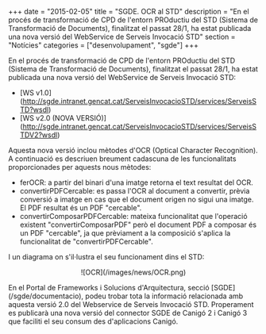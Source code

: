 +++
date        = "2015-02-05"
title       = "SGDE. OCR al STD"
description = "En el procés de transformació de CPD de l'entorn PROductiu del STD (Sistema de Transformació de Documents), finalitzat el passat 28/1, ha estat publicada una nova versió del WebService de Serveis Invocació STD"
section     = "Notícies"
categories  = ["desenvolupament", "sgde"]
+++

En el procés de transformació de CPD de l'entorn PROductiu del STD (Sistema de Transformació de Documents), finalitzat el passat 28/1, ha estat publicada una nova versió del WebService de Serveis Invocació STD:

- [WS v1.0] (http://sgde.intranet.gencat.cat/ServeisInvocacioSTD/services/ServeisSTD?wsdl)
- [WS v2.0 (NOVA VERSIÓ)] (http://sgde.intranet.gencat.cat/ServeisInvocacioSTD/services/ServeisSTDV2?wsdl)

Aquesta nova versió inclou mètodes d'OCR (Optical Character Recognition). A continuació es descriuen breument cadascuna de les funcionalitats proporcionades per aquests nous mètodes:

- ferOCR: a partir del binari d'una imatge retorna el text resultat del OCR.
- convertirPDFCercable: es passa l'OCR al document a convertir, prèvia conversió a imatge en cas que el document origen no sigui una imatge. El PDF resultat és un PDF "cercable".
- convertirComposarPDFCercable: mateixa funcionalitat que l'operació existent "convertirComposarPDF" però el document PDF a composar és un PDF "cercable", ja que prèviament a la composició s'aplica la funcionalitat de "convertirPDFCercable". 

I un diagrama on s'il·lustra el seu funcionament dins el STD:

<CENTER>![OCR](/images/news/OCR.png)</center>

En el Portal de Frameworks i Solucions d'Arquitectura, secció [SGDE] (/sgde/documentacio), podeu trobar tota la informació relacionada amb aquesta versió 2.0 del Webservice de Serveis Invocació STD. Properament es publicarà una nova versió del connector SGDE de Canigó 2 i Canigó 3 que faciliti el seu consum des d'aplicacions Canigó.